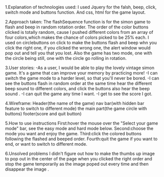 1.Explanation of technologies used:
 I used Jquery for the falsh, beep, click, switch mode and buttons function. 
 And css, html for the game layout.

2.Approach taken:
  The flashSequence function is for the simon game to flash and beep in random rotation order.
  The order of the color buttons clicked is totally random, cause I pushed different colors from
  an array of four colors,which makes the chance of colors picked to be 25% each.
  I used on circlebuttons on click to make the buttons flash and beep whn you click the right one,
  if you clicked the wrong one, the alert window would pop out and tell you that you lost.
  Also the game has two mode, one with the circle being still, one with the circle go rolling
  in rotation. 
 
3.User stories:
 -As a user, I would be able to play the lovely vintage simon game. It's a game that can
 improve your memory by practicing more!
 -I can switch the game mode to a harder level, so that you'll never be bored.
 -I can see the buttons flash in random order at the same time hear the different beep sound to different colors, and click the buttons also hear the beep sound .
 -I can quit the game any time I want.
 -I get to see the score I got.

4.Wireframe:
Header(the name of the game)
nav bar(with hidden bar feature to switch to different mode)
the main part(the game circle with buttons)
footer(score and quit button)
    
5.How to use instructions
First:hover the mouse over the "Select your game mode" bar, see the easy mode and hard mode below.
Second:choose the mode you want and enjoy the game.
Third:click the colored buttons following the flashed and beeped order.
Fourth:quit the game if you want to end, or want to switch to different mode.

6.Unsolved problems
I didn't figure out how to make the thumbs up image to pop out in the center of the page when you clicked the right order and stop the game temporarily as the image poped out every time and then disappear the image .
